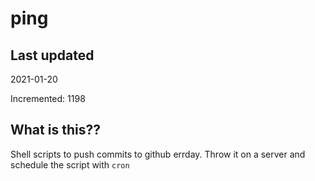 # ping

## Last updated
2021-01-20

Incremented: 1198

## What is this??
Shell scripts to push commits to github errday. Throw it on a server and schedule the script with `cron`
